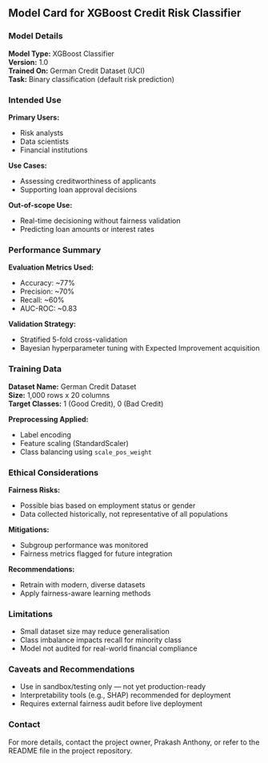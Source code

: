 ## Model Card for XGBoost Credit Risk Classifier


### Model Details

**Model Type:** XGBoost Classifier  
**Version:** 1.0  
**Trained On:** German Credit Dataset (UCI)  
**Task:** Binary classification (default risk prediction)


### Intended Use

**Primary Users:**
- Risk analysts
- Data scientists
- Financial institutions

**Use Cases:**
- Assessing creditworthiness of applicants
- Supporting loan approval decisions

**Out-of-scope Use:**
- Real-time decisioning without fairness validation
- Predicting loan amounts or interest rates



### Performance Summary

**Evaluation Metrics Used:**
- Accuracy: ~77%
- Precision: ~70%
- Recall: ~60%
- AUC-ROC: ~0.83

**Validation Strategy:**
- Stratified 5-fold cross-validation
- Bayesian hyperparameter tuning with Expected Improvement acquisition



### Training Data

**Dataset Name:** German Credit Dataset  
**Size:** 1,000 rows x 20 columns  
**Target Classes:** 1 (Good Credit), 0 (Bad Credit)

**Preprocessing Applied:**
- Label encoding
- Feature scaling (StandardScaler)
- Class balancing using `scale_pos_weight`



### Ethical Considerations

**Fairness Risks:**
- Possible bias based on employment status or gender
- Data collected historically, not representative of all populations

**Mitigations:**
- Subgroup performance was monitored
- Fairness metrics flagged for future integration

**Recommendations:**
- Retrain with modern, diverse datasets
- Apply fairness-aware learning methods



### Limitations
- Small dataset size may reduce generalisation
- Class imbalance impacts recall for minority class
- Model not audited for real-world financial compliance



### Caveats and Recommendations
- Use in sandbox/testing only — not yet production-ready
- Interpretability tools (e.g., SHAP) recommended for deployment
- Requires external fairness audit before live deployment


### Contact
For more details, contact the project owner, Prakash Anthony, or refer to the README file in the project repository.
